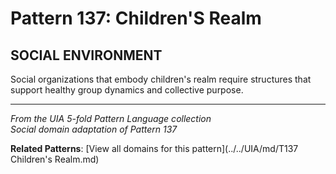 # Pattern 137: Children'S Realm

## SOCIAL ENVIRONMENT

Social organizations that embody children's realm require structures that support healthy group dynamics and collective purpose.

---

*From the UIA 5-fold Pattern Language collection*  
*Social domain adaptation of Pattern 137*

**Related Patterns**: [View all domains for this pattern](../../UIA/md/T137 Children's Realm.md)